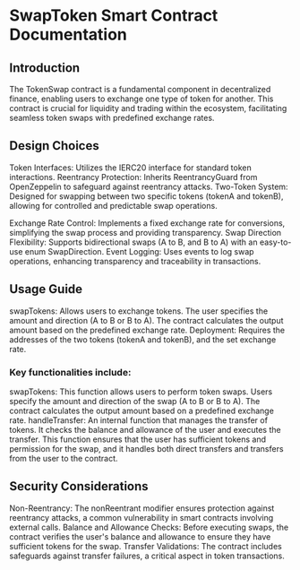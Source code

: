 # SwapToken Smart Contract Documentation

## Introduction
The TokenSwap contract is a fundamental component in decentralized finance, enabling users to exchange one type of token for another. This contract is crucial for liquidity and trading within the ecosystem, facilitating seamless token swaps with predefined exchange rates.


## Design Choices
Token Interfaces: Utilizes the IERC20 interface for standard token interactions.
Reentrancy Protection: Inherits ReentrancyGuard from OpenZeppelin to safeguard against reentrancy attacks.
Two-Token System: Designed for swapping between two specific tokens (tokenA
and tokenB), allowing for controlled and predictable swap operations.

Exchange Rate Control: Implements a fixed exchange rate for conversions, simplifying the swap process and providing transparency.
Swap Direction Flexibility: Supports bidirectional swaps (A to B, and B to A) with an easy-to-use enum SwapDirection.
Event Logging: Uses events to log swap operations, enhancing transparency and traceability in transactions.


## Usage Guide
swapTokens: Allows users to exchange tokens. The user specifies the amount and direction (A to B or B to A). The contract calculates the output amount based on the predefined exchange rate.
Deployment: Requires the addresses of the two tokens (tokenA and tokenB), and the set exchange rate.


### Key functionalities include:
swapTokens: This function allows users to perform token swaps. Users specify the amount and direction of the swap (A to B or B to A). The contract calculates the output amount based on a predefined exchange rate.
handleTransfer: An internal function that manages the transfer of tokens. It checks the balance and allowance of the user and executes the transfer. This function ensures that the user has sufficient tokens and permission for the swap, and it handles both direct transfers and transfers from the user to the contract.


## Security Considerations
Non-Reentrancy: The nonReentrant modifier ensures protection against reentrancy attacks, a common vulnerability in smart contracts involving external calls.
Balance and Allowance Checks: Before executing swaps, the contract verifies the user's balance and allowance to ensure they have sufficient tokens for the swap.
Transfer Validations: The contract includes safeguards against transfer failures, a critical aspect in token transactions.
